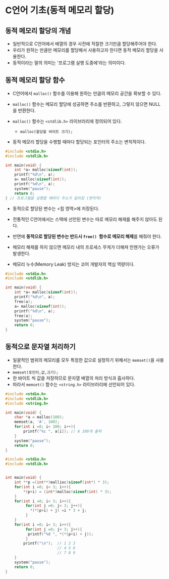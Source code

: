 # C언어 기초(동적 메모리 할당)



## 동적 메모리 할당의 개념

* 일반적으로  C언어에서 배열의 경우 사전에 적절한 크기만큼 할당해주어야 한다.
* 우리가 원하는 만큼만 메모리를 할당해서 사용하고자 한다면 동적 메모리 할당을 사용한다.
* 동적이라는 말의 의미는 '프로그램 실행 도중에'라는 의미이다.



## 동적 메모리 할당 함수

* C언어에서 `malloc()` 함수를 이용해 원하는 만큼의 메모리 공간을 확보할 수 있다.
* `malloc()` 함수는 메모리 할당에 성공하면 주소를 반환하고, 그렇지 않으면 NULL을 반환한다.
* `malloc()` 함수는 `<stdlib.h>` 라이브러리에 정의되어 있다.
  * `malloc(할당할 바이트 크기);` 



* 동적 메모리 할당을 수행할 때마다 할당되는 포인터의 주소는 변칙적이다.

```c
#include <stdio.h>
#include <stdlib.h>

int main(void) {
    int *a= malloc(sizeof(int));
    printf("%d\n", a);  
    a= malloc(sizeof(int));
    printf("%d\n", a);
    system("pause");
    return 0;
} // 프로그램을 실행할 때마다 주소가 달라짐 (변칙적)
```



* 동적으로 할당된 변수는 <힙 영역>에 저장된다.



* 전통적인 C언어에서는 스택에 선언된 변수는 따로 메모리 해제를 해주지 않아도 된다.
* 반면에 **동적으로 할당된 변수는 반드시 `free() `함수로 메모리 해제**를 해줘야 한다.
* 메모리 해제를 하지 않으면 메모리 내의 프로세스 무게가 더해져 언젠가는 오류가 발생한다.
* 메모리 누수(Memory Leak) 방지는 코어 개발자의 핵심 역량이다.

```c
#include <stdio.h>
#include <stdlib.h>

int main(void) {
    int *a= malloc(sizeof(int));
    printf("%d\n", a);
    free(a);
    a= malloc(sizeof(int));
    printf("%d\n", a);
    free(a);
    system("pause");
    return 0;
} 
```



## 동적으로 문자열 처리하기

* 일괄적인 범위의 메모리를 모두 특정한 값으로 설정하기 위해서는 `memset()`을 사용한다.
* `memset(포인터,값,크기);`
* 한 바이트 씩 값을 저장하므로 문자열 배열의 처리 방식과 흡사하다.
* 따라서 `memset()` 함수는 `<string.h>` 라이브러리에 선언되어 있다.

```c
#include <stdio.h>
#include <stdlib.h>
#include <string.h>

int main(void) {
    char *a = malloc(100);
    memset(a, 'A', 100);
  	for(int i =0; i< 100; i++){
        printf("%c ", a[i]); // A 100개 출력
    }
    system("pause");
    return 0;
} 
```

```c
#include <stdio.h>
#include <stdlib.h>


int main(void) {
  	int **p =(int**)mallioc(sizeof(int*) * 3);
  	for(int i =0; i< 3; i++){
        *(p+i) = (int*)malloc(sizeof(int) * 3);      
    }
    for(int i =0; i< 3; i++){
         for(int j =0; j< 3; j++){
       	   *(*(p+i) + j) =i * 3 + j;
         }
    }
    for(int i =0; i< 3; i++){
         for(int j =0; j< 3; j++){
       	  printf("%d ", *(*(p+i) + j));
         }
        printf("\n");  // 1 2 3
        			   // 4 5 6
        			   // 7 8 9
    }
    system("pause");
    return 0;
} 